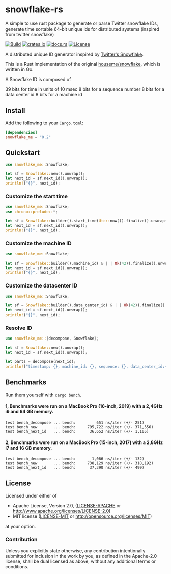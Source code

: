 # snowflake-rs

A simple to use rust package to generate or parse Twitter snowflake IDs, generate time sortable 64-bit unique ids for
distributed systems (inspired from twitter snowflake)

[![Build](https://github.com/houseme/snowflake-rs/workflows/Build/badge.svg)](https://github.com/houseme/snowflake-rs/actions?query=workflow%3ABuild)
[![crates.io](https://img.shields.io/crates/v/snowflake_me.svg)](https://crates.io/crates/snowflake_me)
[![docs.rs](https://docs.rs/snowflake_me/badge.svg)](https://docs.rs/snowflake_me/)
[![License](https://img.shields.io/crates/l/snowflake_me)](LICENSE-APACHE)

A distributed unique ID generator inspired by [Twitter's Snowflake](https://blog.twitter.com/2010/announcing-snowflake).

This is a Rust implementation of the original [houseme/snowflake](https://github.com/houseme/snowflake), which is
written in Go.

A Snowflake ID is composed of

39 bits for time in units of 10 msec
8 bits for a sequence number
8 bits for a data center id
8 bits for a machine id

## Install

Add the following to your `Cargo.toml`:

```toml
[dependencies]
snowflake_me = "0.2"
```

## Quickstart

```rust
use snowflake_me::Snowflake;

let sf = Snowflake::new().unwrap();
let next_id = sf.next_id().unwrap();
println!("{}", next_id);
```

### Customize the start time

```rust
use snowflake_me::Snowflake;
use chrono::prelude::*;

let sf = Snowflake::builder().start_time(Utc::now()).finalize().unwrap();
let next_id = sf.next_id().unwrap();
println!("{}", next_id);
```

### Customize the machine ID

```rust 
use snowflake_me::Snowflake;

let sf = Snowflake::builder().machine_id( & | | Ok(42)).finalize().unwrap();
let next_id = sf.next_id().unwrap();
println!("{}", next_id);
``` 

### Customize the datacenter ID

```rust
use snowflake_me::Snowflake;

let sf = Snowflake::builder().data_center_id( & | | Ok(42)).finalize().unwrap();
let next_id = sf.next_id().unwrap();
println!("{}", next_id);
```

### Resolve ID

```rust
use snowflake_me::{decompose, Snowflake};

let sf = Snowflake::new().unwrap();
let next_id = sf.next_id().unwrap();

let parts = decompose(next_id);
println!("timestamp: {}, machine_id: {}, sequence: {}, data_center_id:{}", parts.time, parts.machine_id, parts.sequence, parts.data_center_id);
```

## Benchmarks

Run them yourself with `cargo bench`.

#### 1, Benchmarks were run on a MacBook Pro (16-inch, 2019) with a 2,4GHz i9 and 64 GB memory.

```benchmark
test bench_decompose ... bench:         651 ns/iter (+/- 251)
test bench_new       ... bench:     795,722 ns/iter (+/- 371,556)
test bench_next_id   ... bench:      36,652 ns/iter (+/- 1,105)
```

#### 2, Benchmarks were run on a MacBook Pro (15-inch, 2017) with a 2,8GHz i7 and 16 GB memory.

```benchmark
test bench_decompose ... bench:       1,066 ns/iter (+/- 132)
test bench_new       ... bench:     738,129 ns/iter (+/- 318,192)
test bench_next_id   ... bench:      37,390 ns/iter (+/- 499)
```

## License

Licensed under either of

* Apache License, Version 2.0, ([LICENSE-APACHE](LICENSE-APACHE) or http://www.apache.org/licenses/LICENSE-2.0)
* MIT license ([LICENSE-MIT](LICENSE-MIT) or http://opensource.org/licenses/MIT)

at your option.

### Contribution

Unless you explicitly state otherwise, any contribution intentionally submitted for inclusion in the work by you, as
defined in the Apache-2.0 license, shall be dual licensed as above, without any additional terms or conditions.
